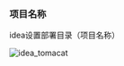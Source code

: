 ### 项目名称

idea设置部署目录（项目名称）

![idea_tomacat](http://wx2.sinaimg.cn/large/9e6aadb3gy1fmpctc1k42j20qj06pmy3.jpg)